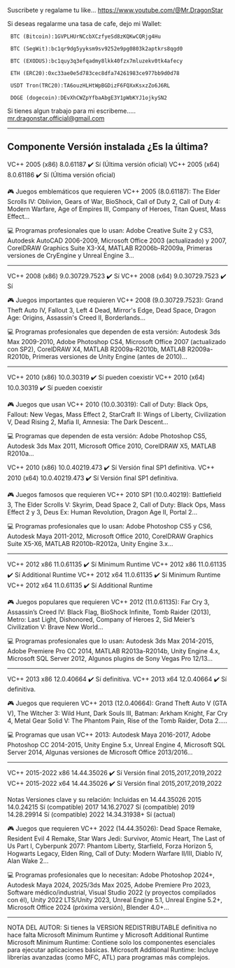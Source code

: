 Suscribete y regalame tu like...
https://www.youtube.com/@Mr.DragonStar

Si deseas regalarme una tasa de cafe, dejo mi Wallet:
     
     BTC (Bitcoin):1GVPLHUrNCcbXCzfyeSd8zKQKwCQRjg4Hu
     
     BTC (SegWit):bc1qr9dg5yyksm9sv9252e9pg0803k2aptkrs8qgd0
     
     BTC (EXODUS):bc1quy3q3efqadmy8lkk40fzx7mluzekv0tk4afecy
     
     ETH (ERC20):0xc33ae0e5d783cec8dfa74261983ce977bb9d0d78
     
     USDT Tron(TRC20):TA6ouzHLHtWpBGDizF6FQXxKsxzZo6J6RL
     
     DOGE (dogecoin):DEvXhCWZpYfbaAbgE3Y1pWbKYJ1ojkySN2

Si tienes algun trabajo para mi escribeme.....
mr.dragonstar.official@gmail.com

------------------------------------------------------------------------------------------------------------
Componente	      Versión instalada     ¿Es la última? 
------------------------------------------------------------------------------------------------------------
VC++ 2005 (x86) 	8.0.61187                ✔️ Sí       (Última versión oficial)
VC++ 2005 (x64) 	8.0.61186                ✔️ Sí       (Última versión oficial)

🎮 Juegos emblemáticos que requieren VC++ 2005 (8.0.61187):
The Elder Scrolls IV: Oblivion, Gears of War, BioShock, Call of Duty 2, Call of Duty 4: Modern Warfare,
Age of Empires III, Company of Heroes, Titan Quest, Mass Effect…

💻 Programas profesionales que lo usan:
Adobe Creative Suite 2 y CS3, Autodesk AutoCAD 2006-2009, Microsoft Office 2003 (actualizado) y 2007,
CorelDRAW Graphics Suite X3-X4, MATLAB R2006b-R2009a, Primeras versiones de CryEngine y Unreal Engine 3...

------------------------------------------------------------------------------------------------------------
VC++ 2008 (x86) 	 9.0.30729.7523	         ✔️ Sí
VC++ 2008 (x64)	   9.0.30729.7523	         ✔️ Sí

🎮 Juegos importantes que requieren VC++ 2008 (9.0.30729.7523):
Grand Theft Auto IV, Fallout 3, Left 4 Dead, Mirror's Edge, Dead Space, Dragon Age: Origins, 
Assassin's Creed II, Borderlands…

💻 Programas profesionales que dependen de esta versión:
Autodesk 3ds Max 2009-2010, Adobe Photoshop CS4, Microsoft Office 2007 (actualizado con SP2),
CorelDRAW X4, MATLAB R2009a-R2010b, MATLAB R2009a-R2010b, Primeras versiones de Unity Engine (antes de 2010)...

------------------------------------------------------------------------------------------------------------
VC++ 2010 (x86)  	  10.0.30319	           ✔️ Sí	pueden coexistir
VC++ 2010 (x64)	    10.0.30319	           ✔️ Sí	pueden coexistir

🎮 Juegos que usan VC++ 2010 (10.0.30319):
Call of Duty: Black Ops, Fallout: New Vegas, Mass Effect 2, StarCraft II: Wings of Liberty, Civilization V,
Dead Rising 2, Mafia II, Amnesia: The Dark Descent...

💻 Programas que dependen de esta versión:
Adobe Photoshop CS5, Autodesk 3ds Max 2011, Microsoft Office 2010, CorelDRAW X5, MATLAB R2010a...

VC++ 2010 (x86)  	  10.0.40219.473        ✔️ Sí	Versión final SP1 definitiva.
VC++ 2010 (x64)	    10.0.40219.473	      ✔️ Sí	Versión final SP1 definitiva.

🎮 Juegos famosos que requieren VC++ 2010 SP1 (10.0.40219):
Battlefield 3, The Elder Scrolls V: Skyrim, Dead Space 2, Call of Duty: Black Ops, Mass Effect 2 y 3,
Deus Ex: Human Revolution, Dragon Age II, Portal 2...

💻 Programas profesionales que lo usan:
Adobe Photoshop CS5 y CS6, Autodesk Maya 2011-2012, Microsoft Office 2010, CorelDRAW Graphics Suite X5-X6,
MATLAB R2010b-R2012a, Unity Engine 3.x...

------------------------------------------------------------------------------------------------------------
VC++ 2012 x86	       11.0.61135	          ✔️ Sí	Minimum Runtime
VC++ 2012 x86	       11.0.61135	          ✔️ Sí	Additional Runtime
VC++ 2012 x64	       11.0.61135	          ✔️ Sí	Minimum Runtime
VC++ 2012 x64	       11.0.61135	          ✔️ Sí	Additional Runtime

🎮 Juegos populares que requieren VC++ 2012 (11.0.61135):
Far Cry 3, Assassin’s Creed IV: Black Flag, BioShock Infinite, Tomb Raider (2013),
Metro: Last Light, Dishonored, Company of Heroes 2, Sid Meier’s Civilization V: Brave New World…

💻 Programas profesionales que lo usan:
Autodesk 3ds Max 2014-2015, Adobe Premiere Pro CC 2014, MATLAB R2013a-R2014b, Unity Engine 4.x,
Microsoft SQL Server 2012, Algunos plugins de Sony Vegas Pro 12/13...

------------------------------------------------------------------------------------------------------------
VC++ 2013 x86	        12.0.40664	        ✔️ Sí	definitiva.
VC++ 2013 x64	        12.0.40664	        ✔️ Sí	definitiva.

🎮 Juegos que requieren VC++ 2013 (12.0.40664):
Grand Theft Auto V (GTA V), The Witcher 3: Wild Hunt, Dark Souls III, Batman: Arkham Knight,
Far Cry 4, Metal Gear Solid V: The Phantom Pain, Rise of the Tomb Raider, Dota 2.....

💻 Programas que usan VC++ 2013:
Autodesk Maya 2016-2017, Adobe Photoshop CC 2014-2015, Unity Engine 5.x, Unreal Engine 4,
Microsoft SQL Server 2014, Algunas versiones de Microsoft Office 2013/2016...

------------------------------------------------------------------------------------------------------------
VC++ 2015-2022 x86	   14.44.35026	       ✔️ Sí	Versión final 2015,2017,2019,2022
VC++ 2015-2022 x64	   14.44.35026	       ✔️ Sí	Versión final 2015,2017,2019,2022

Notas Versiones clave y su relación:
Incluidas en 14.44.35026
2015	14.0.24215	Sí (compatible)
2017	14.16.27027	Sí (compatible)
2019	14.28.29914	Sí (compatible)
2022	14.34.31938+	Sí (actual)

🎮 Juegos que requieren VC++ 2022 (14.44.35026):
Dead Space Remake, Resident Evil 4 Remake, Star Wars Jedi: Survivor, Atomic Heart, The Last of Us Part I, 
Cyberpunk 2077: Phantom Liberty, Starfield, Forza Horizon 5, Hogwarts Legacy, Elden Ring,
Call of Duty: Modern Warfare II/III, Diablo IV, Alan Wake 2...

💻 Programas profesionales que lo necesitan:
Adobe Photoshop 2024+, Autodesk Maya 2024, 2025/3ds Max 2025, Adobe Premiere Pro 2023, Software médico/industrial,
Visual Studio 2022 (y proyectos compilados con él), Unity 2022 LTS/Unity 2023, Unreal Engine 5.1, Unreal Engine 5.2+, Microsoft Office 2024 (próxima versión),
Blender 4.0+...

------------------------------------------------------------------------------------------------------------
NOTA DEL AUTOR:
Si tienes la VERSION REDISTRIBUTABLE definitiva no hace falta Microsoft Minimum Runtime y Microsoft Additional Runtime
Microsoft Minimum Runtime: Contiene solo los componentes esenciales para ejecutar aplicaciones básicas.
Microsoft Additional Runtime: Incluye librerías avanzadas (como MFC, ATL) para programas más complejos.

